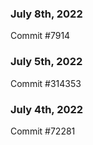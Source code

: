 ### July 8th, 2022

Commit #7914

### July 5th, 2022

Commit #314353


### July 4th, 2022

Commit #72281
